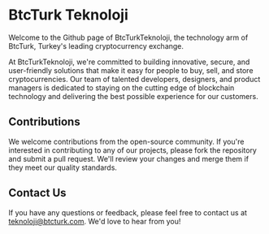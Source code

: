 # BtcTurk Teknoloji

Welcome to the Github page of BtcTurkTeknoloji, the technology arm of BtcTurk, Turkey's leading cryptocurrency exchange.

At BtcTurkTeknoloji, we're committed to building innovative, secure, and user-friendly solutions that make it easy for people to buy, sell, and store cryptocurrencies. Our team of talented developers, designers, and product managers is dedicated to staying on the cutting edge of blockchain technology and delivering the best possible experience for our customers.

## Contributions

We welcome contributions from the open-source community. If you're interested in contributing to any of our projects, please fork the repository and submit a pull request. We'll review your changes and merge them if they meet our quality standards.

## Contact Us

If you have any questions or feedback, please feel free to contact us at [teknoloji@btcturk.com](mailto:teknoloji@btcturk.com). We'd love to hear from you!
